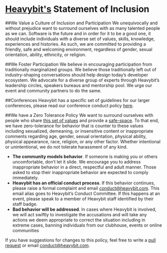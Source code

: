 [Heavybit's](http://heavybit.com) Statement of Inclusion
=======

##We Value a Culture of Inclusion and Participation
We unequivocally and without prejudice want to surround ourselves with as many talented people as we can. Software is the future and in order for it to be a good one, it should include individuals with a diverse set of values, skills, knowledge, experiences and histories. As such, we are committed to providing a friendly, safe and welcoming environment, regardless of gender, sexual orientation, ability, ethnicity, or religion.

##We Foster Participation
We believe in encouraging participation from traditionally marginalized groups. We believe those traditionally left out of industry-shaping conversations should help design today’s developer ecosystem.  We advocate for a diverse group of experts through Heavybit’s leadership circles, speakers bureaus and mentorship pool.  We urge our event and community partners to do the same.

##Conferences
Heavybit has a specific set of guidelines for our larger conferences, please read our conference conduct policy [here](./conference-conduct.md).

##We have a Zero Tolerance Policy
We want to surround ourselves with people who share [this set of values](http://geekfeminism.wikia.com/wiki/Conference_anti-harassment/Policy) and provide a [safe-space](http://en.wikipedia.org/wiki/Safe-space). To that end, we have zero-tolerance for behavior that is counter to these values including sexualized, demeaning, or insensitive content or inappropriate comments regarding age, gender, sexual orientation, physical ability, physical appearance, race, religion, or any other factor. Whether intentional or unintentional, we do not tolerate harassment of any kind.

* **The community models behavior**.  If someone is making you or others uncomfortable, don’t let it slide.  We encourage you to address inappropriate behavior in a direct, respectful and adult manner. Those asked to stop their inappropriate behavior are expected to comply immediately.
* **Heavybit has an official conduct process**. If this behavior continues, please raise a formal complaint and email [conduct@heavybit.com](mailto:conduct@heavybit.com). This email alias goes to Heavybit’s Conduct Committee. If this happens at an event, please speak to a member of Heavybit staff identified by their staff badge.
* **Bad behavior will be addressed**. In cases where Heavybit is involved, we will act swiftly to investigate the accusations and will take any actions we deem appropriate to correct the situation including in extreme cases, banning individuals from our clubhouse, events or online communities

If you have suggestions for changes to this policy, feel free to write a [pull request](https://github.com/heavybit/conduct) or email [conduct@heavybit.com](mailto:conduct@heavybit.com).
